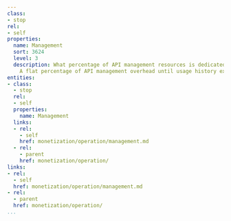 ```yaml
---
class:
- stop
rel:
- self
properties:
  name: Management
  sort: 3624
  level: 3
  description: What percentage of API management resources is dedicated to the API.
    A flat percentage of API management overhead until usage history exists.
entities:
- class:
  - stop
  rel:
  - self
  properties:
    name: Management
  links:
  - rel:
    - self
    href: monetization/operation/management.md
  - rel:
    - parent
    href: monetization/operation/
links:
- rel:
  - self
  href: monetization/operation/management.md
- rel:
  - parent
  href: monetization/operation/
...
```

